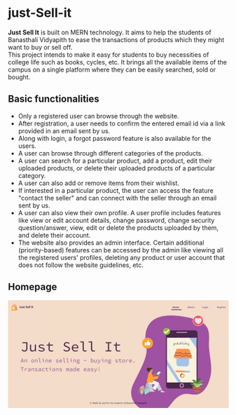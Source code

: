 # just-Sell-it
<strong>Just Sell It</strong> is built on MERN technology. It aims to help the students of Banasthali Vidyapith to ease the transactions of products which they might want to buy or sell off. <br/>
This project intends to make it easy for students to buy necessities of college life such as books, cycles, etc. It brings all the available items of the campus on a single platform where they can be easily searched, sold or bought. <br/>
## Basic functionalities
- Only a registered user can browse through the website.
- After registration, a user needs to confirm the entered email id via a link provided in an email sent by us.
- Along with login, a forgot password feature is also available for the users.
- A user can browse through different categories of the products.
- A user can search for a particular product, add a product, edit their uploaded products, or delete their uploaded products of a particular category.
- A user can also add or remove items from their wishlist.
- If interested in a particular product, the user can access the feature "contact the seller" and can connect with the seller through an email sent by us.
- A user can also view their own profile. A user profile includes features like view or edit account details, change password, change security question/answer, view, edit or delete the products uploaded by them, and delete their account. 
- The website also provides an admin interface. Certain additional (priority-based) features can be accessed by the admin like viewing all the registered users' profiles, deleting any product or user account that does not follow the website guidelines, etc.
<h2>Homepage</h2>
<img src="images/homepage.jpg" alt="Homepage" />
